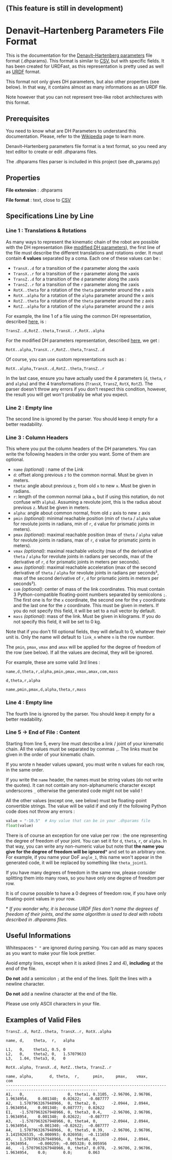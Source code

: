 ## (This feature is still in development)
# Denavit–Hartenberg Parameters File Format

This is the documentation for the [Denavit–Hartenberg parameters](https://en.wikipedia.org/wiki/Denavit%E2%80%93Hartenberg_parameters)
file format (.dhparams). This format is similar to [CSV](https://en.wikipedia.org/wiki/Comma-separated_values),
but with specific fields. It has been created for URDFast, as this representation
is pretty used as well as [URDF](http://wiki.ros.org/urdf) format.

This format not only gives DH parameters, but also other properties (see below).
In that way, it contains almost as many informations as an URDF file.

Note however that you can not represent tree-like robot architectures with this
format.

## Prerequisites

You need to know what are DH Parameters to understand this documentation.
Please, refer to the [Wikipedia](https://en.wikipedia.org/wiki/Denavit%E2%80%93Hartenberg_parameters)
page to learn more.

Denavit–Hartenberg parameters file format is a text format, so you need any
text editor to create or edit .dhparams files.

The .dhparams files parser is included in this project (see dh_params.py)

## Properties

**File extension** : .dhparams

**File format** : text, close to [CSV](https://en.wikipedia.org/wiki/Comma-separated_values)

## Specifications Line by Line

### Line 1 : Translations & Rotations

As many ways to represent the kinematic chain of the robot are possible with
the DH representation (like [modified DH parameters](https://en.wikipedia.org/wiki/Denavit%E2%80%93Hartenberg_parameters#Modified_DH_parameters)),
the first line of the file must describe the different translations and rotations
order. It must contain **4 values** separated by a coma. Each one of these 
values can be :
- `TransX..d` for a transition of the `d` parameter along the `x`axis
- `TransX..r` for a transition of the `r` parameter along the `x`axis
- `TransZ..d` for a transition of the `d` parameter along the `z`axis
- `TransZ..r` for a transition of the `r` parameter along the `z`axis
- `RotX..theta` for a rotation of the `theta` parameter around the `x` axis
- `RotX..alpha` for a rotation of the `alpha` parameter around the `x` axis
- `RotZ..theta` for a rotation of the `theta` parameter around the `z` axis
- `RotZ..alpha` for a rotation of the `alpha` parameter around the `z` axis

For example, the line 1 of a file using the common DH representation, described
[here](https://en.wikipedia.org/wiki/Denavit%E2%80%93Hartenberg_parameters#Denavit%E2%80%93Hartenberg_matrix),
is :
```
TransZ..d,RotZ..theta,TransX..r,RotX..alpha
```

For the modified DH parameters representation, described [here](https://en.wikipedia.org/wiki/Denavit%E2%80%93Hartenberg_parameters#Modified_DH_parameters),
we get :
```csv
RotX..alpha,TransX..r,RotZ..theta,TransZ..d
```

Of course, you can use custom representations such as :
```csv
RotX..alpha,TransX..d,RotZ..theta,TransZ..r
```

In the last case, ensure you have actually used the 4 parameters (`d`, `theta`,
`r` and `alpha`) and the 4 transformations (`TransX`, `TransZ`, `RotX`, `RotZ`).
The parser doesn't throw any errors if you don't respect this condition, however,
the result you will get won't probably be what you expect.


### Line 2 : Empty line

The second line is ignored by the parser. You should keep it empty for
a better readability.

### Line 3 : Column Headers

This where you put the column headers of the DH parameters. You can write
the following headers in the order you want. Some of them are optional.

- `name` *(optional)* : name of the Link
- `d`: offset along previous `z` to the common normal. Must be given in meters.
- `theta`:  angle about previous `z`, from old `x` to new `x`. Must be given
  in radians.
- `r`: length of the common normal (aka `a`, but if using this notation, do 
  not confuse with `alpha`). Assuming a revolute joint, this is the radius 
  about previous `z`. Must be given in meters.
- `alpha`: angle about common normal, from old `z` axis to new `z` axis
- `pmin` *(optional)*: minimal reachable position (min of `theta` / `alpha` value for
  revolute joints in radians, min of `r`, `d` value for prismatic joints in meters).
- `pmax` *(optional)*: maximal reachable position (max of `theta` / `alpha` value for
  revolute joints in radians, max of `r`, `d` value for prismatic joints in meters).
- `vmax` *(optional)*: maximal reachable velocity (max of the derivative of
  `theta` / `alpha` for revolute joints in radians per seconds, max of
  the derivative of `r`, `d` for prismatic joints in meters per seconds).
- `amax` *(optional)*: maximal reachable acceleration (max of the second derivative of
  `theta` / `alpha` for revolute joints in radians per seconds², max of
  the second derivative of `r`, `d` for prismatic joints in meters per seconds²).
- `com` *(optional)*: center of mass of the link coordinates. This must contain
3 Python-compatible floating-point numbers separated by semicolons `;`. The first one
is for the `x` coordinate, the second one for the `y` coordinate and the last 
one for the `z` coordinate. This must be given in meters.
If you do not specify this field, it will be set to a null vector by default.
- `mass` *(optional)*: mass of the link. Must be given in kilograms.
If you do not specify this field, it will be set to 0 kg.
  
Note that if you don't fill optional fields, they will default to 0, whatever
their unit is. Only the name will default to `link_n` where `n` is the row number.

The `pmin`, `pmax`, `vmax` and `amax` will be applied for the
degree of freedom of the row (see below). If all the values are decimal, they will be
ignored.
  
For example, these are some valid 3rd lines :
```csv
name,d,theta,r,alpha,pmin,pmax,vmax,amax,com,mass
```
```csv
d,theta,r,alpha
```
```csv
name,pmin,pmax,d,alpha,theta,r,mass
```

### Line 4 : Empty line

The fourth line is ignored by the parser. You should keep it empty for
a better readability.

### Line 5 &rarr; End of File : Content

Starting from line 5, every line must describe a link / joint of your kinematic
chain. All the values must be separated by commas `,`.
The links must be given in the order of your kinematic chain.

If you wrote n header values upward, you must write n values for each row, in
the same order.

If you write the `name` header, the names must be string values
(do not write the quotes). It can not contain any non-alphanumeric character
except underscores `_` otherwise the generated code might not be valid !

All the other values (except one, see below) must be floating-point convertible
strings. The value will be valid if and only if the following Python code does not 
throw any errors :

```python
value = "-10.5"  # Any value that can be in your .dhparams file
float(value)
```

There is of course an exception for one value per row : the one representing
the degree of freedom of your joint. You can set it for `d`, `theta`, `r`, or
`alpha`.
In that way, you can write any non-numeric value but note that **the name you
give for the degree of freedom will be ignored*** and set to an arbitrary one.
For example, if you name your DoF `angle_1`, this name won't appear in the
generated code, it will be replaced by something like `theta_joint1`.

If you have many degrees of freedom in the
same row, please consider splitting them into many rows, so you have only one
degree of freedom per row.

It is of course possible to have a 0 degrees of freedom row, if you have only
floating-point values in your row.

**&nbsp;If you wonder why, it is because URDF files don't name the degrees of
freedom of their joints, and the same algorithm is used to deal with robots
described in .dhparams files.*

## Useful Informations

Whitespaces `" "` are ignored during parsing. You can add as many spaces
as you want to make your file look prettier.

Avoid empty lines, except when it is asked (lines 2 and 4), **including** at the
end of the file.

**Do not** add a semicolon `;` at the end of the lines. Split the lines with a
newline character.

**Do not** add a newline character at the end of the file.

Please use only ASCII characters in your file.

## Examples of Valid Files

```csv
TransZ..d, RotZ..theta, TransX..r, RotX..alpha

name, d,    theta,  r,   alpha

L1,   0,    theta1, 0.5, 0
L2,   0,    theta2, 0,   1.57079633
L3,   1.04, theta3, 0,   0
```

```csv
RotX..alpha, TransX..d, RotZ..theta, TransZ..r

name, alpha,       d, theta,  r,      pmin,     pmax,    vmax,         com
--------------------------------------------------------------------------------------------------------------
A1,   0,                   0, theta1, 0.3105, -2.96706, 2.96706, 1.9634954,    0.001340;  0.02622;   -0.087777
A2,   1.5707963267948966,  0, theta2, 0,      -2.0944,  2.0944,  1.9634954,    0.001340;  0.087777;  0.02622
E1,   -1.5707963267948966, 0, theta3, 0.4,    -2.96706, 2.96706, 1.9634954,    0.001340;  0.02622;   -0.087777
A3,   -1.5707963267948966, 0, theta4, 0,      -2.0944,  2.0944,  1.9634954,    −0.001340; −0.02622;  −0.087777
A4,   1.5707963267948966,  0, theta5, 0.39,   -2.96706, 2.96706, 3.1415926535, −0.000993; 0.026958;  −0.111650
A5,   1.5707963267948966,  0, theta6, 0,      -2.0944,  2.0944,  1.9634954,    −0.000259; −0.005328; 0.005956
A6,   -1.5707963267948966, 0, theta7, 0.078,  -2.96706, 2.96706, 1.9634954,    0.0;       0.0;       0.063
```